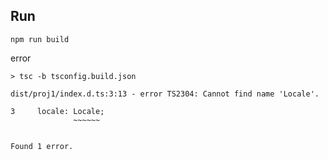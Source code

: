 ## Run
```
npm run build
```

error
```
> tsc -b tsconfig.build.json

dist/proj1/index.d.ts:3:13 - error TS2304: Cannot find name 'Locale'.

3     locale: Locale;
              ~~~~~~


Found 1 error.
```